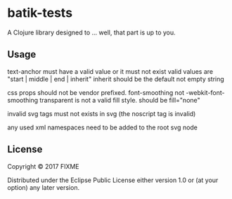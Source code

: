 # batik-tests

A Clojure library designed to ... well, that part is up to you.

## Usage

text-anchor must have a valid value or it must not exist
  valid values are "start | middle | end | inherit"
  inherit should be the default not empty string

css props should not be vendor prefixed. font-smoothing not -webkit-font-smoothing
  transparent is not a valid fill style. should be fill="none"


invalid svg tags must not exists in svg (the noscript tag is invalid)

any used xml namespaces need to be added to the root svg node

## License

Copyright © 2017 FIXME

Distributed under the Eclipse Public License either version 1.0 or (at
your option) any later version.

